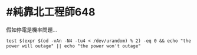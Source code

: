 # #純靠北工程師648


假如停電是機率問題...


```
test $(expr $(od -vAn -N4 -tu4 < /dev/urandom) % 2) -eq 0 && echo "the power will outage" || echo "the power won't outage"
```
